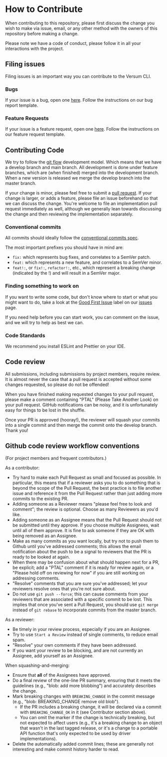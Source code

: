 # How to Contribute

When contributing to this repository, please first discuss the change you wish to make via issue, email, or any other method with the owners of this repository before making a change.

Please note we have a code of conduct, please follow it in all your interactions with the project.

## Filing issues

Filing issues is an important way you can contribute to the Versum CLI.

### Bugs

If your issue is a bug, open one
[here](https://github.com/versumstudios/cli/issues/new?assignees=&labels=&template=bug_report.md&title=).
Follow the instructions on our bug report template.

### Feature Requests

If your issue is a feature request, open one [here](https://github.com/versumstudios/cli/issues/new?assignees=&labels=&template=feature_request.md&title=).
Follow the instructions on our feature request template.

## Contributing Code

We try to follow the [git flow](https://www.atlassian.com/git/tutorials/comparing-workflows/gitflow-workflow) development model.
Which means that we have a develop branch and main branch. All development is done under feature branches,
which are (when finished) merged into the development branch. When a new version is released we merge the develop branch into the master branch.

If your change is minor, please feel free to submit a [pull request](https://github.com/versumstudios/cli/pulls).
If your change is larger, or adds a feature, please file an issue beforehand so that we can discuss the change.
You're welcome to file an implementation pull request immediately as well, although we generally lean towards discussing the
change and then reviewing the implementation separately.

### Conventional commits

All commits should ideally follow the [conventional commits spec](https://www.conventionalcommits.org/en/v1.0.0/).

The most important prefixes you should have in mind are:

- `fix:` which represents bug fixes, and correlates to a SemVer patch.
- `feat:` which represents a new feature, and correlates to a SemVer minor.
- `feat!:`, or `fix!:`, `refactor!:`, etc., which represent a breaking change (indicated by the !) and will result in a SemVer major.

### Finding something to work on

If you want to write some code, but don't know where to start or what you might
want to do, take a look at the [Good First Issue] label on our [issues](https://github.com/versumstudios/cli/issues) page.

If you need help before you can start work, you can comment on the issue, and we
will try to help as best we can.

[good first issue]: https://github.com/versumstudios/cli/labels/good%20first%20issue

### Code Standards

We recommend you install ESLint and Prettier on your IDE.

## Code review

All submissions, including submissions by project members, require review. It is almost never the case that a pull request is accepted without some changes requested, so please do not be offended!

When you have finished making requested changes to your pull request, please make a comment containing "PTAL" (Please Take Another Look) on your pull request. GitHub notifications can be noisy, and it is unfortunately easy for things to be lost in the shuffle.

Once your PR is approved (hooray!), the reviewer will squash your commits into a single commit and then merge the commit onto the develop branch. Thank you!

## Github code review workflow conventions

(For project members and frequent contributors.)

As a contributor:

- Try hard to make each Pull Request as small and focused as possible. In
  particular, this means that if a reviewer asks you to do something that is
  beyond the scope of the Pull Request, the best practice is to file another
  issue and reference it from the Pull Request rather than just adding more
  commits to the existing PR.
- Adding someone as a Reviewer means "please feel free to look and comment";
  the review is optional. Choose as many Reviewers as you'd like.
- Adding someone as an Assignee means that the Pull Request should not be
  submitted until they approve. If you choose multiple Assignees, wait until
  all of them approve. It is fine to ask someone if they are OK with being
  removed as an Assignee.
- Make as many commits as you want locally, but try not to push them to Github
  until you've addressed comments; this allows the email notification about
  the push to be a signal to reviewers that the PR is ready to be looked at
  again.
- When there may be confusion about what should happen next for a PR, be
  explicit; add a "PTAL" comment if it is ready for review again, or a "Please
  hold off on reviewing for now" if you are still working on addressing
  comments.
- "Resolve" comments that you are sure you've addressed; let your reviewers
  resolve ones that you're not sure about.
- Do not use `git push --force`; this can cause comments from your reviewers
  that are associated with a specific commit to be lost. This implies that
  once you've sent a Pull Request, you should use `git merge` instead of `git rebase` to incorporate commits from the master branch.

As a reviewer:

- Be timely in your review process, especially if you are an Assignee.
- Try to use `Start a Review` instead of single comments, to reduce email
  spam.
- "Resolve" your own comments if they have been addressed.
- If you want your review to be blocking, and are not currently an Assignee,
  add yourself as an Assignee.

When squashing-and-merging:

- Ensure that **all** of the Assignees have approved.
- Do a final review of the one-line PR summary, ensuring that it meets the
  guidelines (e.g., "blob: add more blobbing") and accurately describes the
  change.
- Mark breaking changes with `BREAKING_CHANGE` in the commit message (e.g.,
  "blob: BREAKING_CHANGE remove old blob").
  - If the PR includes a breaking change, it will be declared via a commit
    with `BREAKING_CHANGE_OK` in it (see Contributor section above).
  - You can omit the marker if the change is technically breaking, but not
    expected to affect users (e.g., it's a breaking change to an object that
    wasn't in the last tagged release, or it's a change to a portable API
    function that's only expected to be used by driver implementations).
- Delete the automatically added commit lines; these are generally not
  interesting and make commit history harder to read.
